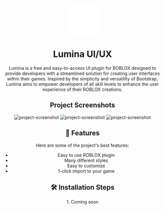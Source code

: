 <div align="center">
  <img src="logo.png" alt="project-screenshot" width="100" height="100">
  <h1 id="title">Lumina UI/UX</h1>
  
  <p id="description">Lumina is a free and easy-to-access UI plugin for ROBLOX designed to provide developers with a streamlined solution for creating user interfaces within their games. Inspired by the simplicity and versatility of Bootstrap, Lumina aims to empower developers of all skill levels to enhance the user experience of their ROBLOX creations.</p>
  
  <h2>Project Screenshots</h2>
  
  <img src="https://cdn.discordapp.com/attachments/799660302626586625/1235607851121119285/Zrzut_ekranu_2676.png?ex=6634fcfc&amp;is=6633ab7c&amp;hm=537e2b617ad6402df135ec6c0bd76f53ceaf7950912c2d335222be10add0ac4e&amp;" alt="project-screenshot" width="226" height="398">
  
  <img src="https://cdn.discordapp.com/attachments/799660302626586625/1235608181128826890/Zrzut_ekranu_2677.png?ex=6634fd4a&amp;is=6633abca&amp;hm=1af98788a0e6f7c671ee676d96185000445dcb67538ba05400ed3a7cc375def3&amp;" alt="project-screenshot" width="569" height="50">
  
  <img src="https://cdn.discordapp.com/attachments/799660302626586625/1235608181410107393/Zrzut_ekranu_2678.png?ex=6634fd4a&amp;is=6633abca&amp;hm=c83957486208e18fc5788bae43d8e2bd1644fa0e5585bcd29053dc4c5cbf7060&amp;" alt="project-screenshot" width="561" height="77">
  
  <h2>🧐 Features</h2>
  
  Here are some of the project's best features:
  
  * Easy to use ROBLOX plugin
  * Many different styles
  * Easy to customize
  * 1-click import to your game
  
  <h2>🛠️ Installation Steps</h2>
  
  <p>1. Coming soon</p>
</div>
